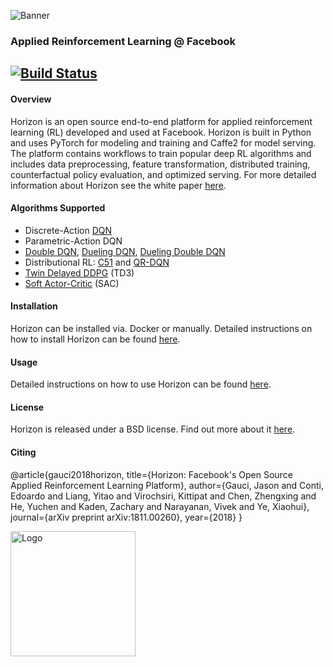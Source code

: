 ![Banner](logo/horizon_banner.png)
### Applied Reinforcement Learning @ Facebook
[![Build Status](https://ci.pytorch.org/jenkins/buildStatus/icon?job=horizon-master)](https://ci.pytorch.org/jenkins/job/horizon-master/)
---

#### Overview
Horizon is an open source end-to-end platform for applied reinforcement learning (RL) developed and used at Facebook. Horizon is built in Python and uses PyTorch for modeling and training and Caffe2 for model serving. The platform contains workflows to train popular deep RL algorithms and includes data preprocessing, feature transformation, distributed training, counterfactual policy evaluation, and optimized serving. For more detailed information about Horizon see the white paper [here](https://research.fb.com/publications/horizon-facebooks-open-source-applied-reinforcement-learning-platform/).

#### Algorithms Supported
- Discrete-Action [DQN](https://storage.googleapis.com/deepmind-media/dqn/DQNNaturePaper.pdf)
- Parametric-Action DQN
- [Double DQN](https://arxiv.org/abs/1509.06461), [Dueling DQN](https://arxiv.org/abs/1511.06581), [Dueling Double DQN](https://arxiv.org/abs/1710.02298)
- Distributional RL: [C51](https://arxiv.org/abs/1707.06887) and [QR-DQN](https://arxiv.org/abs/1710.10044)
- [Twin Delayed DDPG](https://arxiv.org/abs/1802.09477) (TD3)
- [Soft Actor-Critic](https://arxiv.org/abs/1801.01290) (SAC)

#### Installation
Horizon can be installed via. Docker or manually. Detailed instructions on how to install Horizon can be found [here](docs/installation.rst).

#### Usage
Detailed instructions on how to use Horizon can be found [here](docs/usage.rst).

#### License
Horizon is released under a BSD license.  Find out more about it [here](LICENSE).

#### Citing
@article{gauci2018horizon,
  title={Horizon: Facebook's Open Source Applied Reinforcement Learning Platform},
  author={Gauci, Jason and Conti, Edoardo and Liang, Yitao and Virochsiri, Kittipat and Chen, Zhengxing and He, Yuchen and Kaden, Zachary and Narayanan, Vivek and Ye, Xiaohui},
  journal={arXiv preprint arXiv:1811.00260},
  year={2018}
}

<img src="logo/horizon_logo.png" alt="Logo" width="200"/>
